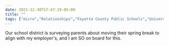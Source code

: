 ```yaml
---
date: 2021-12-30T17:47:19-05:00
title: ""
tags: ["micro","Relationships","Fayette County Public Schools","University of Kentucky","parenting"]
---
```

Our school district is surveying parents about moving their spring break to align with my employer's, and I am SO on board for this.
